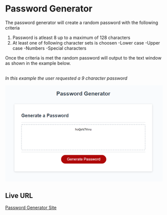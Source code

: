 # Password Generator

The password generator will create a random password with the following criteria

1. Password is atleast 8 up to a maximum of 128 characters
2. At least one of following character sets is choosen
    -Lower case
    -Upper case
    -Numbers
    -Special characters

 <p>Once the criteria is met the random password will output to the text window as shown in the example below.
 <br><br></p>


<p><em>In this example the user requested a 9 character password </em><p>

![](assets/img/screen_cap.PNG)


## Live URL

[Password Generator Site](https://rsternik.github.io/Homework_Password_Generator/)



